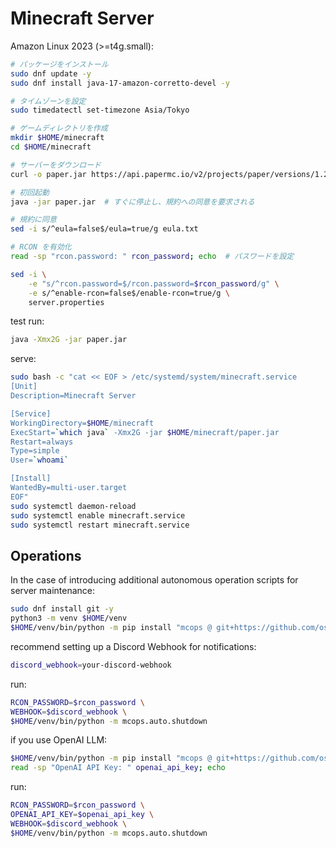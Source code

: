 # Minecraft Server

Amazon Linux 2023 (>=t4g.small):

```sh
# パッケージをインストール
sudo dnf update -y
sudo dnf install java-17-amazon-corretto-devel -y

# タイムゾーンを設定
sudo timedatectl set-timezone Asia/Tokyo

# ゲームディレクトリを作成
mkdir $HOME/minecraft
cd $HOME/minecraft

# サーバーをダウンロード
curl -o paper.jar https://api.papermc.io/v2/projects/paper/versions/1.20/builds/8/downloads/paper-1.20-8.jar

# 初回起動
java -jar paper.jar  # すぐに停止し、規約への同意を要求される

# 規約に同意
sed -i s/^eula=false$/eula=true/g eula.txt

# RCON を有効化
read -sp "rcon.password: " rcon_password; echo  # パスワードを設定

sed -i \
    -e "s/^rcon.password=$/rcon.password=$rcon_password/g" \
    -e s/^enable-rcon=false$/enable-rcon=true/g \
    server.properties
```

test run:

```sh
java -Xmx2G -jar paper.jar
```

serve:

```sh
sudo bash -c "cat << EOF > /etc/systemd/system/minecraft.service
[Unit]
Description=Minecraft Server

[Service]
WorkingDirectory=$HOME/minecraft
ExecStart=`which java` -Xmx2G -jar $HOME/minecraft/paper.jar
Restart=always
Type=simple
User=`whoami`

[Install]
WantedBy=multi-user.target
EOF"
sudo systemctl daemon-reload
sudo systemctl enable minecraft.service
sudo systemctl restart minecraft.service
```

## Operations

In the case of introducing additional autonomous operation scripts for server maintenance:

```sh
sudo dnf install git -y
python3 -m venv $HOME/venv
$HOME/venv/bin/python -m pip install "mcops @ git+https://github.com/oshinko/minecraft-server.git#subdirectory=ops"
```

recommend setting up a Discord Webhook for notifications:

```sh
discord_webhook=your-discord-webhook
```

run:

```sh
RCON_PASSWORD=$rcon_password \
WEBHOOK=$discord_webhook \
$HOME/venv/bin/python -m mcops.auto.shutdown
```

if you use OpenAI LLM:

```sh
$HOME/venv/bin/python -m pip install "mcops @ git+https://github.com/oshinko/minecraft-server.git#subdirectory=ops[openai]"
read -sp "OpenAI API Key: " openai_api_key; echo
```

run:

```sh
RCON_PASSWORD=$rcon_password \
OPENAI_API_KEY=$openai_api_key \
WEBHOOK=$discord_webhook \
$HOME/venv/bin/python -m mcops.auto.shutdown
```
